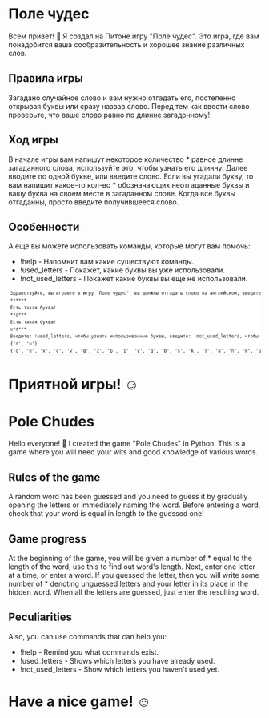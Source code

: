 # Поле чудес
Всем привет! :wave: Я создал на Питоне игру "Поле чудес". Это игра, где вам понадобится ваша сообразительность и хорошее знание различных слов.
## Правила игры
Загадано случайное слово и вам нужно отгадать его, постепенно открывая буквы или сразу назвав слово. Перед тем как ввести слово проверьте, что ваше слово равно по длинне загадонному!
## Ход игры
В начале игры вам напишут некоторое количество * равное длинне загаданного слова, используйте это, чтобы узнать его длинну.
Далее вводите по одной букве, или введите слово.
Если вы угадали букву, то вам напишит какое-то кол-во * обозначающих неотгаданные буквы и вашу буква на своем месте в загаданном слове.
Когда все буквы отгаданны, просто введите получившееся слово.
## Особенности
А еще вы можете использовать команды, которые могут вам помочь: 
 - !help - Напомнит вам какие существуют команды.
 - !used_letters - Покажет, какие буквы вы уже использовали.
 - !not_used_letters - Покажет какие буквы вы еще не использовали.
 
 
![alt text](Firefox_Screenshot_2022-03-20T16-15-34.001Z.png "Пример из игры")
# **Приятной игры!** :relaxed:


# Pole Chudes
Hello everyone! :wave: I created the game "Pole Chudes" in Python. This is a game where you will need your wits and good knowledge of various words.
## Rules of the game
A random word has been guessed and you need to guess it by gradually opening the letters or immediately naming the word. 
Before entering a word, check that your word is equal in length to the guessed one!
## Game progress
At the beginning of the game, you will be given a number of * equal to the length of the word, use this to find out word's length.
Next, enter one letter at a time, or enter a word.
If you guessed the letter, then you will write some number of * denoting unguessed letters and your letter in its place in the hidden word.
When all the letters are guessed, just enter the resulting word.
## Peculiarities
Also, you can use commands that can help you:
 - !help - Remind you what commands exist.
 - !used_letters - Shows which letters you have already used.
 - !not_used_letters - Show which letters you haven't used yet.
# **Have a nice game!** :relaxed:

